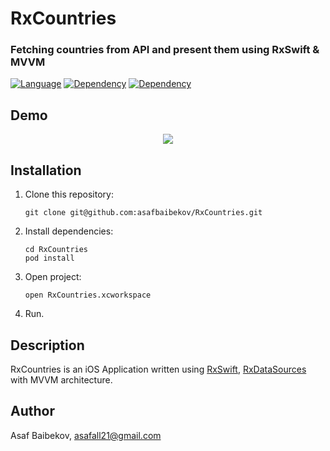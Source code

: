 #  RxCountries
### Fetching countries from API and present them using RxSwift & MVVM
[![Language](https://img.shields.io/badge/language-Swift%205.1-orange.svg)](https://swift.org)
[![Dependency](https://img.shields.io/badge/dependency-RxSwift%204.0-blue)](https://github.com/ReactiveX/RxSwift)
[![Dependency](https://img.shields.io/badge/dependency-RxDataSources%203.0-blue)](https://github.com/RxSwiftCommunity/RxDataSources)

## Demo

<p align="center">
	<img src="./sample.gif">
</p>

## Installation 
1. Clone this repository:
	```
	git clone git@github.com:asafbaibekov/RxCountries.git
	```
2. Install dependencies:
	```
	cd RxCountries
	pod install
	```
3. Open project:
	```
	open RxCountries.xcworkspace 
	```

4. Run.

## Description

RxCountries is an iOS Application written using [RxSwift](https://github.com/ReactiveX/RxSwift), [RxDataSources](https://github.com/RxSwiftCommunity/RxDataSources) with MVVM architecture.  

## Author
Asaf Baibekov, asafall21@gmail.com
